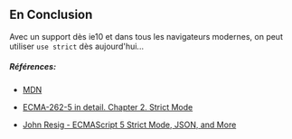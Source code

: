 ##  En Conclusion

Avec un support dès ie10 et dans tous les navigateurs modernes, on peut utiliser `use strict` dès aujourd'hui...


##### Références:
 - [MDN](https://developer.mozilla.org/en-US/docs/Web/JavaScript/Reference/Functions_and_function_scope/Strict_mode)

 - [ECMA-262-5 in detail. Chapter 2. Strict Mode](http://dmitrysoshnikov.com/ecmascript/es5-chapter-2-strict-mode)

 - [John Resig - ECMAScript 5 Strict Mode, JSON, and More](http://ejohn.org/blog/ecmascript-5-strict-mode-json-and-more)

